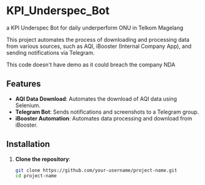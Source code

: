 # KPI_Underspec_Bot

a KPI Underspec Bot for daily underperform ONU in Telkom Magelang

This project automates the process of downloading and processing data from various sources, such as AQI, iBooster (Internal Company App), and sending notifications via Telegram.

This code doesn't have demo as it could breach the company NDA

## Features

- **AQI Data Download**: Automates the download of AQI data using Selenium.
- **Telegram Bot**: Sends notifications and screenshots to a Telegram group.
- **iBooster Automation**: Automates data processing and download from iBooster.

## Installation

1. **Clone the repository**:
   ```bash
   git clone https://github.com/your-username/project-name.git
   cd project-name
